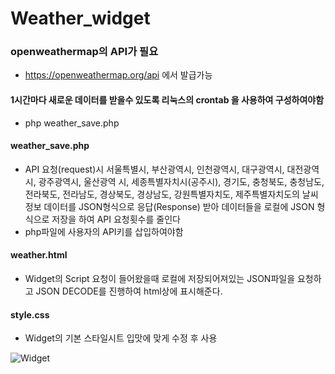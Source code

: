 # Weather_widget
### openweathermap의 API가 필요
  - https://openweathermap.org/api 에서 발급가능

#### 1시간마다 새로운 데이터를 받을수 있도록 리눅스의 crontab 을 사용하여 구성하여야함
  - php weather_save.php

#### weather_save.php
  - API 요청(request)시 서울특별시, 부산광역시, 인천광역시, 대구광역시, 대전광역시, 광주광역시, 울산광역 시, 세종특별자치시(공주시), 경기도, 충청북도, 충청남도, 전라북도, 전라남도, 경상북도, 경상남도, 강원특별자치도, 제주특별자치도의 날씨정보 데이터를 JSON형식으로 응답(Response) 받아 데이터들을 로컬에 JSON 형식으로 저장을 하여 API 요청횟수를 줄인다
  - php파일에 사용자의 API키를 삽입하여야함
 
#### weather.html
  - Widget의 Script 요청이 들어왔을때 로컬에 저장되어져있는 JSON파일을 요청하고 JSON DECODE를 진행하여 html상에 표시해준다.

#### style.css
  - Widget의 기본 스타일시트 입맛에 맞게 수정 후 사용

![Widget](https://github.com/wjdgns4019/Weather_widget/assets/41509711/6ce325c0-bf37-43d0-857c-7a92dd400fa7)
